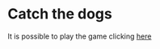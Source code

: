 # Catch the dogs

It is possible to play the game clicking [here](https://sapienzainteractivegraphicscourse.github.io/final-project-pw/)
